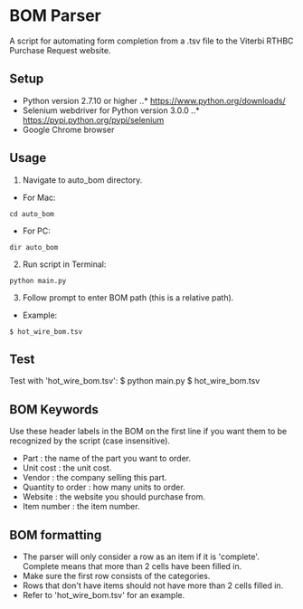 BOM Parser
===============================================
A script for automating form completion from a .tsv file to the Viterbi RTHBC Purchase Request website.

Setup
-----------------------------------------------
* Python version 2.7.10 or higher
..* https://www.python.org/downloads/
* Selenium webdriver for Python version 3.0.0
..* https://pypi.python.org/pypi/selenium
* Google Chrome browser


Usage
-----------------------------------------------
1. Navigate to auto_bom directory.
 * For Mac:
 ```
 cd auto_bom
 ```
 * For PC:
 ```
 dir auto_bom
 ```
2. Run script in Terminal:
```
python main.py
```
3. Follow prompt to enter BOM path (this is a relative path).
 * Example:
 ```
 $ hot_wire_bom.tsv
 ```

Test
-----------------------------------------------
Test with 'hot_wire_bom.tsv':
$ python main.py
$ hot_wire_bom.tsv

BOM Keywords
-----------------------------------------------
Use these header labels in the BOM on the first line if you want them to be recognized by the script (case insensitive).

* Part : the name of the part you want to order.
* Unit cost : the unit cost.
* Vendor : the company selling this part.
* Quantity to order : how many units to order.
* Website : the website you should purchase from.
* Item number : the item number.

BOM formatting
-----------------------------------------------
* The parser will only consider a row as an item if it is 'complete'. Complete means that more than 2 cells have been filled in.
* Make sure the first row consists of the categories.
* Rows that don't have items should not have more than 2 cells filled in.
* Refer to 'hot_wire_bom.tsv' for an example.
